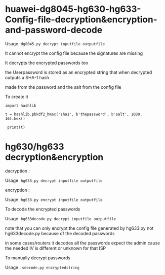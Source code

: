 # huawei-dg8045-hg630-hg633-Config-file-decryption&encryption-and-password-decode

Usage :`dg8045.py decrypt inputfile outputfile
`

It cannot encrypt the config file because the signatures are missing 

It decrypts the encrypted passwords too 

the Userpassword is stored as an encrypted string that when decrypted
outputs a SHA-1 hash

made from the password and the salt from the config file 

To create it 

`import hashlib`

`
t = hashlib.pbkdf2_hmac('sha1', b'thepassword', b'salt', 1000, 16).hex()
`


`
print(t)`

# hg630/hg633 decryption&encryption 

decryption :

Usage :`hg633.py decrypt inputfile outputfile
`

encryption : 

Usage :`hg633.py encrypt inputfile outputfile
`

To decode the encrypted passwords 

Usage :`hg633decode.py decrypt inputfile outputfile
`

note that you can only encrypt the config file generated by hg633.py not hg633decode.py because of the decoded passwords 

in some cases/routers it decodes all the passwords expect the admin cause the needed IV is different or unknown for that ISP 

To manually decrypt passwords 

Usage : `sdecode.py encryptedstring
`
